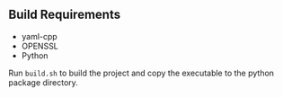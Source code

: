 ## Build Requirements
- yaml-cpp
- OPENSSL
- Python

Run `build.sh` to build the project and copy the executable to the python package directory.